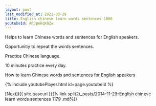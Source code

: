 ```yaml
---
layout: post
last_modified_at: 2021-03-29
title: English chinese learn words sentences 1000 
youtubeId: ARJpeRqKBZw
---
```

 
 
Helps to learn Chinese words and sentences for English speakers.

Opportunitiy to repeat the words sentences. 

Practice Chinese language. 
 
10 minutes practice every day. 
 
How to learn Chinese words and sentences for English speakers 
 
{% include youtubePlayer.html id=page.youtubeId %}
 
 
[Next]({{ site.baseurl }}{% link  split2/_posts/2014-11-29-English chinese learn words sentences 1179 .md%})
 
